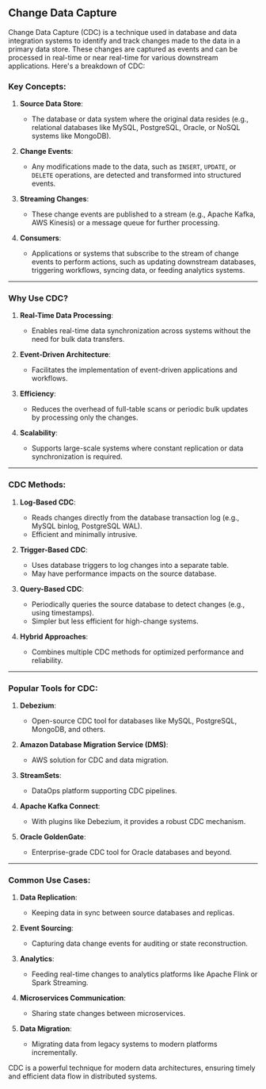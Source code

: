 ## Change Data Capture
Change Data Capture (CDC) is a technique used in database and data integration systems to identify and track changes made to the data in a primary data store. These changes are captured as events and can be processed in real-time or near real-time for various downstream applications. Here's a breakdown of CDC:

### Key Concepts:
1. **Source Data Store**:
   - The database or data system where the original data resides (e.g., relational databases like MySQL, PostgreSQL, Oracle, or NoSQL systems like MongoDB).

2. **Change Events**:
   - Any modifications made to the data, such as `INSERT`, `UPDATE`, or `DELETE` operations, are detected and transformed into structured events.

3. **Streaming Changes**:
   - These change events are published to a stream (e.g., Apache Kafka, AWS Kinesis) or a message queue for further processing.

4. **Consumers**:
   - Applications or systems that subscribe to the stream of change events to perform actions, such as updating downstream databases, triggering workflows, syncing data, or feeding analytics systems.

---

### Why Use CDC?
1. **Real-Time Data Processing**:
   - Enables real-time data synchronization across systems without the need for bulk data transfers.

2. **Event-Driven Architecture**:
   - Facilitates the implementation of event-driven applications and workflows.

3. **Efficiency**:
   - Reduces the overhead of full-table scans or periodic bulk updates by processing only the changes.

4. **Scalability**:
   - Supports large-scale systems where constant replication or data synchronization is required.

---

### CDC Methods:
1. **Log-Based CDC**:
   - Reads changes directly from the database transaction log (e.g., MySQL binlog, PostgreSQL WAL).
   - Efficient and minimally intrusive.

2. **Trigger-Based CDC**:
   - Uses database triggers to log changes into a separate table.
   - May have performance impacts on the source database.

3. **Query-Based CDC**:
   - Periodically queries the source database to detect changes (e.g., using timestamps).
   - Simpler but less efficient for high-change systems.

4. **Hybrid Approaches**:
   - Combines multiple CDC methods for optimized performance and reliability.

---

### Popular Tools for CDC:
1. **Debezium**:
   - Open-source CDC tool for databases like MySQL, PostgreSQL, MongoDB, and others.

2. **Amazon Database Migration Service (DMS)**:
   - AWS solution for CDC and data migration.

3. **StreamSets**:
   - DataOps platform supporting CDC pipelines.

4. **Apache Kafka Connect**:
   - With plugins like Debezium, it provides a robust CDC mechanism.

5. **Oracle GoldenGate**:
   - Enterprise-grade CDC tool for Oracle databases and beyond.

---

### Common Use Cases:
1. **Data Replication**:
   - Keeping data in sync between source databases and replicas.

2. **Event Sourcing**:
   - Capturing data change events for auditing or state reconstruction.

3. **Analytics**:
   - Feeding real-time changes to analytics platforms like Apache Flink or Spark Streaming.

4. **Microservices Communication**:
   - Sharing state changes between microservices.

5. **Data Migration**:
   - Migrating data from legacy systems to modern platforms incrementally. 

CDC is a powerful technique for modern data architectures, ensuring timely and efficient data flow in distributed systems.
